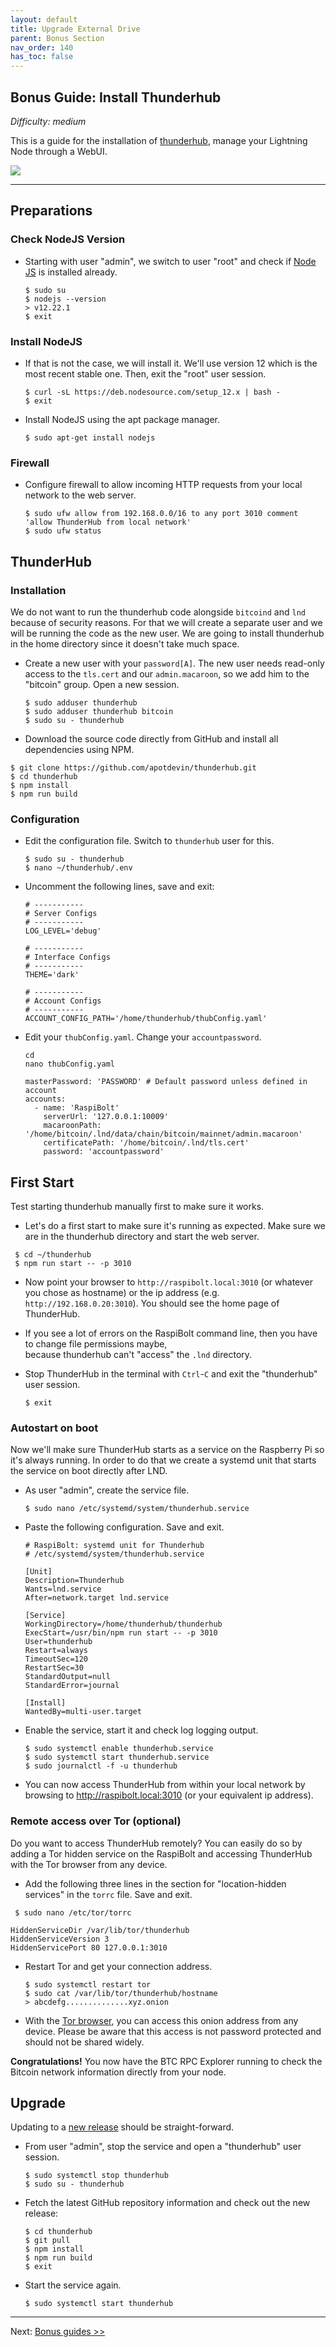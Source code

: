 ```yaml
---
layout: default
title: Upgrade External Drive
parent: Bonus Section
nav_order: 140
has_toc: false
---
```

## Bonus Guide: Install Thunderhub

*Difficulty: medium*

This is a guide for the installation of [thunderhub](https://www.thunderhub.io/), manage your Lightning Node through a WebUI.

![](images/75_thunderhub.png)

---
## Preparations

### Check NodeJS Version

* Starting with user "admin", we switch to user "root" and check if [Node JS](https://nodejs.org) is installed already. 
  
  ```
  $ sudo su
  $ nodejs --version
  > v12.22.1
  $ exit
  ```
### Install NodeJS

* If that is not the case, we will install it. 
  We'll use version 12 which is the most recent stable one. Then, exit the "root" user session.

  ```
  $ curl -sL https://deb.nodesource.com/setup_12.x | bash -
  $ exit
  ```
* Install NodeJS using the apt package manager.

  ```
  $ sudo apt-get install nodejs
  ```

### Firewall 

* Configure firewall to allow incoming HTTP requests from your local network to the web server.

  ```
  $ sudo ufw allow from 192.168.0.0/16 to any port 3010 comment 'allow ThunderHub from local network'
  $ sudo ufw status
  ```

## ThunderHub

### Installation

We do not want to run the thunderhub code alongside `bitcoind` and `lnd` because of security reasons.
For that we will create a separate user and we will be running the code as the new user.
We are going to install thunderhub in the home directory since it doesn't take much space.

* Create a new user with  your `password[A]`. The new user needs read-only access to the `tls.cert` and our `admin.macaroon`, 
  so we add him to the "bitcoin" group. Open a new session.

  ```
  $ sudo adduser thunderhub
  $ sudo adduser thunderhub bitcoin
  $ sudo su - thunderhub
  ```

* Download the source code directly from GitHub and install all dependencies using NPM.

```
$ git clone https://github.com/apotdevin/thunderhub.git
$ cd thunderhub
$ npm install
$ npm run build
```

### Configuration

* Edit the configuration file. Switch to `thunderhub` user for this.

  ```
  $ sudo su - thunderhub
  $ nano ~/thunderhub/.env
  ```

* Uncomment the following lines, save and exit:

  ```
  # -----------
  # Server Configs
  # -----------
  LOG_LEVEL='debug'

  # -----------
  # Interface Configs
  # -----------
  THEME='dark'

  # -----------
  # Account Configs
  # -----------
  ACCOUNT_CONFIG_PATH='/home/thunderhub/thubConfig.yaml'
  ```

* Edit your `thubConfig.yaml`. Change your `accountpassword`.

  ```
  cd
  nano thubConfig.yaml 
  ```
  ```
  masterPassword: 'PASSWORD' # Default password unless defined in account
  accounts:
    - name: 'RaspiBolt'
      serverUrl: '127.0.0.1:10009'
      macaroonPath: '/home/bitcoin/.lnd/data/chain/bitcoin/mainnet/admin.macaroon'
      certificatePath: '/home/bitcoin/.lnd/tls.cert'
      password: 'accountpassword'
  ```

## First Start

Test starting thunderhub manually first to make sure it works.

* Let's do a first start to make sure it's running as expected.
  Make sure we are in the thunderhub directory and start the web server.

 ```
  $ cd ~/thunderhub
  $ npm run start -- -p 3010
  ```

* Now point your browser to `http://raspibolt.local:3010` (or whatever you chose as hostname) or the ip address (e.g. `http://192.168.0.20:3010`).
  You should see the home page of ThunderHub.

* If you see a lot of errors on the RaspiBolt command line, then you have to change file permissions maybe,  
  because thunderhub can't "access" the `.lnd` directory.

* Stop ThunderHub in the terminal with `Ctrl`-`C` and exit the "thunderhub" user session.

  ```
  $ exit
  ```

### Autostart on boot

Now we'll make sure ThunderHub starts as a service on the Raspberry Pi so it's always running.
In order to do that we create a systemd unit that starts the service on boot directly after LND.

* As user "admin", create the service file.

  ```
  $ sudo nano /etc/systemd/system/thunderhub.service
  ```

* Paste the following configuration. Save and exit.

  ```
  # RaspiBolt: systemd unit for Thunderhub
  # /etc/systemd/system/thunderhub.service

  [Unit]
  Description=Thunderhub
  Wants=lnd.service
  After=network.target lnd.service

  [Service]
  WorkingDirectory=/home/thunderhub/thunderhub
  ExecStart=/usr/bin/npm run start -- -p 3010
  User=thunderhub
  Restart=always
  TimeoutSec=120
  RestartSec=30
  StandardOutput=null
  StandardError=journal

  [Install]
  WantedBy=multi-user.target
  ```

* Enable the service, start it and check log logging output.

  ```
  $ sudo systemctl enable thunderhub.service
  $ sudo systemctl start thunderhub.service
  $ sudo journalctl -f -u thunderhub
  ```

* You can now access ThunderHub from within your local network by browsing to <http://raspibolt.local:3010> (or your equivalent ip address).

### Remote access over Tor (optional)

Do you want to access ThunderHub remotely?
You can easily do so by adding a Tor hidden service on the RaspiBolt and accessing ThunderHub with the Tor browser from any device.

* Add the following three lines in the section for "location-hidden services" in the `torrc` file.
  Save and exit.

 ```
  $ sudo nano /etc/tor/torrc
  ```

  ```
  HiddenServiceDir /var/lib/tor/thunderhub
  HiddenServiceVersion 3
  HiddenServicePort 80 127.0.0.1:3010
  ```

* Restart Tor and get your connection address.

  ```
  $ sudo systemctl restart tor
  $ sudo cat /var/lib/tor/thunderhub/hostname
  > abcdefg..............xyz.onion
  ```

* With the [Tor browser](https://www.torproject.org), you can access this onion address from any device.
  Please be aware that this access is not password protected and should not be shared widely.

**Congratulations!**
You now have the BTC RPC Explorer running to check the Bitcoin network information directly from your node.

## Upgrade

Updating to a [new release](https://github.com/apotdevin/thunderhub/releases) should be straight-forward.

* From user "admin", stop the service and open a "thunderhub" user session.

  ```
  $ sudo systemctl stop thunderhub
  $ sudo su - thunderhub
  ```

* Fetch the latest GitHub repository information and check out the new release:

  ```
  $ cd thunderhub
  $ git pull
  $ npm install
  $ npm run build
  $ exit
  ```

* Start the service again.

  ```
  $ sudo systemctl start thunderhub
  ```
---

Next: [Bonus guides >>](raspibolt_60_bonus.md)
